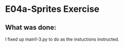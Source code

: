 # E04a-Sprites Exercise

What was done:
-----------------------------
I fixed up main1-3.py to do as the instuctions instructed.
